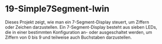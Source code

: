 # 19-Simple7Segment-lwin
Dieses Projekt zeigt, wie man ein 7-Segment-Display steuert, um Ziffern oder Zeichen darzustellen. Ein 7-Segment-Display besteht aus sieben LEDs, die in einer bestimmten Konfiguration an- oder ausgeschaltet werden, um Ziffern von 0 bis 9 und teilweise auch Buchstaben darzustellen.
